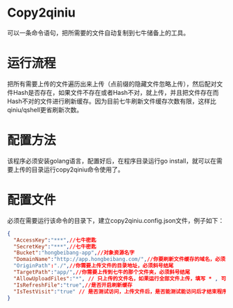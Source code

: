 # Copy2qiniu
可以一条命令语句，把所需要的文件自动复制到七牛储备上的工具。

# 运行流程
把所有需要上传的文件遍历出来上传（点前缀的隐藏文件忽略上传），然后配对文件Hash是否存在，如果文件不存在或者Hash不对，就上传，并且把文件存在而Hash不对的文件进行刷新缓存。因为目前七牛刷新文件缓存次数有限，这样比qiniu/qshell更省刷新次数。

# 配置方法
该程序必须安装golang语言，配置好后，在程序目录运行go install，就可以在需要上传的目录运行copy2qiniu命令使用了。

# 配置文件
必须在需要运行该命令的目录下，建立copy2qiniu.config.json文件，例子如下：

```json
{
  "AccessKey":"***",//七牛密匙
  "SecretKey":"***",//七牛密匙
  "Bucket":"hongbeibang-app",//对象资源名字
  "DomainName":"http://app.hongbeibang.com/",//你要刷新文件缓存的域名，必须斜号结尾。PS:你刷新了那个域名，那个域名的文件就会起效果。
  "OriginPath":"./",//你需要上传文件的目录地址，必须斜号结尾
  "TargetPath":"app/",//你需要上传到七牛的那个文件夹，必须斜号结尾
  "AllowUploadFiles":"*", // 只上传的文件名，如果运行全部文件上传，填写 * , 可以填写文件名称。支持通配符方式填写，逗号(,)隔开。
  "IsRefreshFile":"true",//是否开启刷新缓存
  "IsTestVisit":"true" // 是否测试访问，上传文件后，是否能测试能访问后才结束程序。
}
```
